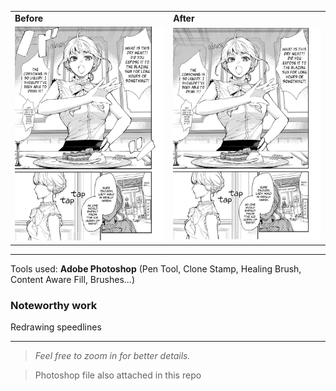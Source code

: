 
<table>
  <tr>
    <td><b>Before</b></td>
    <td><b>After</b></td>
  </tr>
  <tr>
    <td><img src="before.png" width="300"/></td>
    <td><img src="after.jpg" width="300"/></td>
</td>
  </tr>
</table>

---


Tools used: **Adobe Photoshop** (Pen Tool, Clone Stamp, Healing Brush, Content Aware Fill, Brushes...)

### Noteworthy work

Redrawing speedlines

---

> *Feel free to zoom in for better details.*

> Photoshop file also attached in this repo 